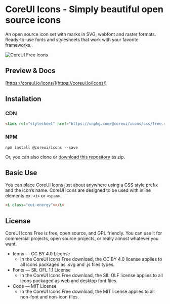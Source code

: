 # CoreUI Icons - Simply beautiful open source icons

An open source icon set with marks in SVG, webfont and raster formats. Ready-to-use fonts and stylesheets that work with your favorite frameworks..

![CoreUI Free Icons](https://coreui.io/images/icons_free_bg_set.png)




## Preview & Docs



[https://coreui.io/icons/](https://coreui.io/icons/)


## Installation

### CDN

```html
<link rel="stylesheet" href="https://unpkg.com/@coreui/icons/css/free.min.css">
```

### NPM

```shell
npm install @coreui/icons --save

```

Or, you can also clone or [download this repository](https://github.com/coreui/coreui-icons/archive/master.zip) as zip.


## Basic Use
You can place CoreUI Icons just about anywhere using a CSS style prefix and the icon’s name. CoreUI Icons are designed to be used with inline elements ex. `<i>` or `<span>`.

```html
<i class="cui-energy"></i>
```

## License

CoreUI Icons Free is free, open source, and GPL friendly. You can use it for
commercial projects, open source projects, or really almost whatever you want.

- Icons — CC BY 4.0 License
  - In the CoreUI Icons Free download, the CC BY 4.0 license applies to all icons packaged as .svg and .js files types.
- Fonts — SIL OFL 1.1 License
  - In the CoreUI Icons Free download, the SIL OLF license applies to all icons packaged as web and desktop font files.
- Code — MIT License
  - In the CoreUI Icons Free download, the MIT license applies to all non-font and non-icon files.
